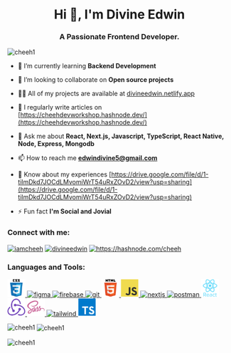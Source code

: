 <h1 align="center">Hi 👋, I'm Divine Edwin</h1>
<h3 align="center">A Passionate Frontend Developer.</h3>

<p align="left"> <img src="https://komarev.com/ghpvc/?username=cheeh1&label=Profile%20views&color=0e75b6&style=flat" alt="cheeh1" /> </p>

- 🌱 I’m currently learning **Backend Development**

- 👯 I’m looking to collaborate on **Open source projects**

- 👨‍💻 All of my projects are available at [divineedwin.netlify.app](divineedwin.netlify.app)

- 📝 I regularly write articles on [https://cheehdevworkshop.hashnode.dev/](https://cheehdevworkshop.hashnode.dev/)

- 💬 Ask me about **React, Next.js, Javascript, TypeScript, React Native, Node, Express, Mongodb**

- 📫 How to reach me **edwindivine5@gmail.com**

- 📄 Know about my experiences [https://drive.google.com/file/d/1-tilmDkd7JOCdLMvomiWrT54uRxZOvD2/view?usp=sharing](https://drive.google.com/file/d/1-tilmDkd7JOCdLMvomiWrT54uRxZOvD2/view?usp=sharing)

- ⚡ Fun fact **I'm Social and Jovial**

<h3 align="left">Connect with me:</h3>
<p align="left">
<a href="https://twitter.com/iamcheeh" target="blank"><img align="center" src="https://raw.githubusercontent.com/rahuldkjain/github-profile-readme-generator/master/src/images/icons/Social/twitter.svg" alt="iamcheeh" height="30" width="40" /></a>
<a href="https://linkedin.com/in/divineedwin" target="blank"><img align="center" src="https://raw.githubusercontent.com/rahuldkjain/github-profile-readme-generator/master/src/images/icons/Social/linked-in-alt.svg" alt="divineedwin" height="30" width="40" /></a>
<a href="https://hashnode.com/https://hashnode.com/cheeh" target="blank"><img align="center" src="https://raw.githubusercontent.com/rahuldkjain/github-profile-readme-generator/master/src/images/icons/Social/hashnode.svg" alt="https://hashnode.com/cheeh" height="30" width="40" /></a>
</p>

<h3 align="left">Languages and Tools:</h3>
<p align="left"> <a href="https://www.w3schools.com/css/" target="_blank" rel="noreferrer"> <img src="https://raw.githubusercontent.com/devicons/devicon/master/icons/css3/css3-original-wordmark.svg" alt="css3" width="40" height="40"/> </a> <a href="https://www.figma.com/" target="_blank" rel="noreferrer"> <img src="https://www.vectorlogo.zone/logos/figma/figma-icon.svg" alt="figma" width="40" height="40"/> </a> <a href="https://firebase.google.com/" target="_blank" rel="noreferrer"> <img src="https://www.vectorlogo.zone/logos/firebase/firebase-icon.svg" alt="firebase" width="40" height="40"/> </a> <a href="https://git-scm.com/" target="_blank" rel="noreferrer"> <img src="https://www.vectorlogo.zone/logos/git-scm/git-scm-icon.svg" alt="git" width="40" height="40"/> </a> <a href="https://www.w3.org/html/" target="_blank" rel="noreferrer"> <img src="https://raw.githubusercontent.com/devicons/devicon/master/icons/html5/html5-original-wordmark.svg" alt="html5" width="40" height="40"/> </a> <a href="https://developer.mozilla.org/en-US/docs/Web/JavaScript" target="_blank" rel="noreferrer"> <img src="https://raw.githubusercontent.com/devicons/devicon/master/icons/javascript/javascript-original.svg" alt="javascript" width="40" height="40"/> </a> <a href="https://nextjs.org/" target="_blank" rel="noreferrer"> <img src="https://cdn.worldvectorlogo.com/logos/nextjs-2.svg" alt="nextjs" width="40" height="40"/> </a> <a href="https://postman.com" target="_blank" rel="noreferrer"> <img src="https://www.vectorlogo.zone/logos/getpostman/getpostman-icon.svg" alt="postman" width="40" height="40"/> </a> <a href="https://reactjs.org/" target="_blank" rel="noreferrer"> <img src="https://raw.githubusercontent.com/devicons/devicon/master/icons/react/react-original-wordmark.svg" alt="react" width="40" height="40"/> </a> <a href="https://redux.js.org" target="_blank" rel="noreferrer"> <img src="https://raw.githubusercontent.com/devicons/devicon/master/icons/redux/redux-original.svg" alt="redux" width="40" height="40"/> </a> <a href="https://sass-lang.com" target="_blank" rel="noreferrer"> <img src="https://raw.githubusercontent.com/devicons/devicon/master/icons/sass/sass-original.svg" alt="sass" width="40" height="40"/> </a> <a href="https://tailwindcss.com/" target="_blank" rel="noreferrer"> <img src="https://www.vectorlogo.zone/logos/tailwindcss/tailwindcss-icon.svg" alt="tailwind" width="40" height="40"/> </a> <a href="https://www.typescriptlang.org/" target="_blank" rel="noreferrer"> <img src="https://raw.githubusercontent.com/devicons/devicon/master/icons/typescript/typescript-original.svg" alt="typescript" width="40" height="40"/> </a> </p>

<p><img align="left" src="https://github-readme-stats.vercel.app/api/top-langs?username=cheeh1&show_icons=true&locale=en&layout=compact" alt="cheeh1" /></p>

<p>&nbsp;<img align="center" src="https://github-readme-stats.vercel.app/api?username=cheeh1&show_icons=true&locale=en" alt="cheeh1" /></p>

<p><img align="center" src="https://github-readme-streak-stats.herokuapp.com/?user=cheeh1&" alt="cheeh1" /></p>
